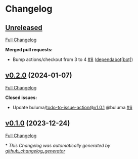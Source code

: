 # Changelog

## [Unreleased](https://github.com/buluma/ansible-role-netdata/tree/HEAD)

[Full Changelog](https://github.com/buluma/ansible-role-netdata/compare/v0.2.0...HEAD)

**Merged pull requests:**

- Bump actions/checkout from 3 to 4 [\#8](https://github.com/buluma/ansible-role-netdata/pull/8) ([dependabot[bot]](https://github.com/apps/dependabot))

## [v0.2.0](https://github.com/buluma/ansible-role-netdata/tree/v0.2.0) (2024-01-07)

[Full Changelog](https://github.com/buluma/ansible-role-netdata/compare/v0.1.0...v0.2.0)

**Closed issues:**

- Update buluma/todo-to-issue-action@v1.0.1 @buluma [\#6](https://github.com/buluma/ansible-role-netdata/issues/6)

## [v0.1.0](https://github.com/buluma/ansible-role-netdata/tree/v0.1.0) (2023-12-24)

[Full Changelog](https://github.com/buluma/ansible-role-netdata/compare/dd25249106968fd8a43373fce7278ac25c65a1a9...v0.1.0)



\* *This Changelog was automatically generated by [github_changelog_generator](https://github.com/github-changelog-generator/github-changelog-generator)*
